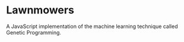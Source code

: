 Lawnmowers
==========

A JavaScript implementation of the machine learning technique called Genetic Programming.
